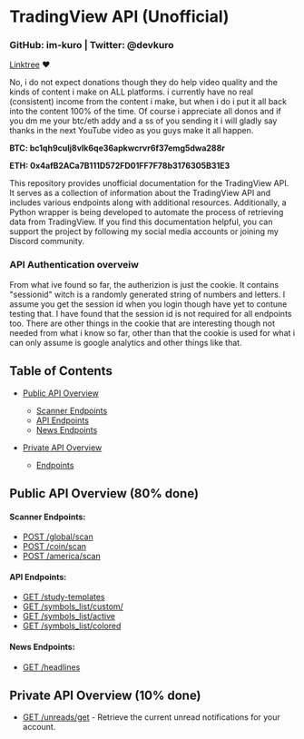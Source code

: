 # TradingView API (Unofficial)

### GitHub: im-kuro | Twitter: @devkuro
[Linktree](https://linktr.ee/devkuro) ❤️

No, i do not expect donations though they do help video quality and the kinds of content i make on ALL platforms. i currently have no real (consistent) income from the content i make, but when i do i put it all back into the content 100% of the time. Of course i appreciate all donos and if you dm me your btc/eth addy and a ss of you sending it i will gladly say thanks in the next YouTube video as you guys make it all happen.

**BTC: bc1qh9culj8vlk6qe36apkwcrvr6f37emg5dwa288r**

**ETH: 0x4afB2ACa7B111D572FD01FF7F78b3176305B31E3**

This repository provides unofficial documentation for the TradingView API. It serves as a collection of information about the TradingView API and includes various endpoints along with additional resources. Additionally, a Python wrapper is being developed to automate the process of retrieving data from TradingView. If you find this documentation helpful, you can support the project by following my social media accounts or joining my Discord community.

### API Authentication overveiw

From what ive found so far, the autherizion is just the cookie. It contains "sessionid" witch is a randomly generated string of numbers and letters.
I assume you get the session id when you login though have yet to contune testing that. I have found that the session id is not required for all
endpoints too. There are other things in the cookie that are interesting though not needed from what i know so far, other than that the cookie is
used for what i can only assume is google analytics and other things like that.



## Table of Contents

- [Public API Overview](#public-api-overview-apiv1)
    - [Scanner Endpoints](https://github.com/im-kuro/TradingveiwAPI/blob/main/PublicAPI.md#post---httpsscannertradingviewcomglobalscan)
    - [API Endpoints](https://github.com/im-kuro/TradingveiwAPI/blob/main/PublicAPI.md#post---httpsscannertradingviewcomglobalscan)
    - [News Endpoints](https://github.com/im-kuro/TradingveiwAPI/blob/main/PublicAPI.md#post---httpsscannertradingviewcomglobalscan)


- [Private API Overview](#private-api-overview-apiv1)
    - [Endpoints](#endpoints)



## Public API Overview (80% done)

#### **Scanner Endpoints:**

- [POST /global/scan](https://github.com/im-kuro/TradingveiwAPI/tree/main#post-globalscan)
- [POST /coin/scan](https://github.com/im-kuro/TradingveiwAPI/tree/main#post-coinscan)
- [POST /america/scan](https://github.com/im-kuro/TradingveiwAPI/tree/main#post-americascan)

#### **API Endpoints:**

- [GET /study-templates](https://github.com/im-kuro/TradingveiwAPI/tree/main#get-study-templates)
- [GET /symbols_list/custom/](https://github.com/im-kuro/TradingveiwAPI/tree/main#get-symbols-listcustom)
- [GET /symbols_list/active](https://github.com/im-kuro/TradingveiwAPI/tree/main#get-symbols-listactive)
- [GET /symbols_list/colored](https://github.com/im-kuro/TradingveiwAPI/tree/main#get-symbols-listcolored)

#### **News Endpoints:**

- [GET /headlines](https://github.com/im-kuro/TradingveiwAPI/tree/main#get-headlines)


## Private API Overview (10% done)
- [GET /unreads/get](https://github.com/im-kuro/TradingveiwAPI/tree/main#get-unreadsget) - Retrieve the current unread notifications for your account.



